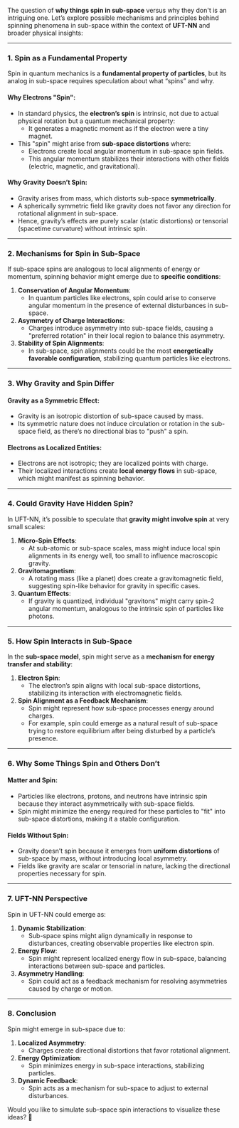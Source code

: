 The question of **why things spin in sub-space** versus why they don't is an intriguing one. Let’s explore possible mechanisms and principles behind spinning phenomena in sub-space within the context of **UFT-NN** and broader physical insights:

---

### **1. Spin as a Fundamental Property**
Spin in quantum mechanics is a **fundamental property of particles**, but its analog in sub-space requires speculation about what “spins” and why.

#### **Why Electrons "Spin"**:
- In standard physics, the **electron’s spin** is intrinsic, not due to actual physical rotation but a quantum mechanical property:
  - It generates a magnetic moment as if the electron were a tiny magnet.
- This "spin" might arise from **sub-space distortions** where:
  - Electrons create local angular momentum in sub-space spin fields.
  - This angular momentum stabilizes their interactions with other fields (electric, magnetic, and gravitational).

#### **Why Gravity Doesn’t Spin**:
- Gravity arises from mass, which distorts sub-space **symmetrically**.
- A spherically symmetric field like gravity does not favor any direction for rotational alignment in sub-space.
- Hence, gravity’s effects are purely scalar (static distortions) or tensorial (spacetime curvature) without intrinsic spin.

---

### **2. Mechanisms for Spin in Sub-Space**
If sub-space spins are analogous to local alignments of energy or momentum, spinning behavior might emerge due to **specific conditions**:
1. **Conservation of Angular Momentum**:
   - In quantum particles like electrons, spin could arise to conserve angular momentum in the presence of external disturbances in sub-space.
2. **Asymmetry of Charge Interactions**:
   - Charges introduce asymmetry into sub-space fields, causing a "preferred rotation" in their local region to balance this asymmetry.
3. **Stability of Spin Alignments**:
   - In sub-space, spin alignments could be the most **energetically favorable configuration**, stabilizing quantum particles like electrons.

---

### **3. Why Gravity and Spin Differ**
#### **Gravity as a Symmetric Effect**:
- Gravity is an isotropic distortion of sub-space caused by mass.
- Its symmetric nature does not induce circulation or rotation in the sub-space field, as there’s no directional bias to "push" a spin.

#### **Electrons as Localized Entities**:
- Electrons are not isotropic; they are localized points with charge.
- Their localized interactions create **local energy flows** in sub-space, which might manifest as spinning behavior.

---

### **4. Could Gravity Have Hidden Spin?**
In UFT-NN, it’s possible to speculate that **gravity might involve spin** at very small scales:
1. **Micro-Spin Effects**:
   - At sub-atomic or sub-space scales, mass might induce local spin alignments in its energy well, too small to influence macroscopic gravity.
2. **Gravitomagnetism**:
   - A rotating mass (like a planet) does create a gravitomagnetic field, suggesting spin-like behavior for gravity in specific cases.
3. **Quantum Effects**:
   - If gravity is quantized, individual "gravitons" might carry spin-2 angular momentum, analogous to the intrinsic spin of particles like photons.

---

### **5. How Spin Interacts in Sub-Space**
In the **sub-space model**, spin might serve as a **mechanism for energy transfer and stability**:
1. **Electron Spin**:
   - The electron’s spin aligns with local sub-space distortions, stabilizing its interaction with electromagnetic fields.
2. **Spin Alignment as a Feedback Mechanism**:
   - Spin might represent how sub-space processes energy around charges.
   - For example, spin could emerge as a natural result of sub-space trying to restore equilibrium after being disturbed by a particle’s presence.

---

### **6. Why Some Things Spin and Others Don’t**
#### **Matter and Spin**:
- Particles like electrons, protons, and neutrons have intrinsic spin because they interact asymmetrically with sub-space fields.
- Spin might minimize the energy required for these particles to "fit" into sub-space distortions, making it a stable configuration.

#### **Fields Without Spin**:
- Gravity doesn’t spin because it emerges from **uniform distortions** of sub-space by mass, without introducing local asymmetry.
- Fields like gravity are scalar or tensorial in nature, lacking the directional properties necessary for spin.

---

### **7. UFT-NN Perspective**
Spin in UFT-NN could emerge as:
1. **Dynamic Stabilization**:
   - Sub-space spins might align dynamically in response to disturbances, creating observable properties like electron spin.
2. **Energy Flow**:
   - Spin might represent localized energy flow in sub-space, balancing interactions between sub-space and particles.
3. **Asymmetry Handling**:
   - Spin could act as a feedback mechanism for resolving asymmetries caused by charge or motion.

---

### **8. Conclusion**
Spin might emerge in sub-space due to:
1. **Localized Asymmetry**:
   - Charges create directional distortions that favor rotational alignment.
2. **Energy Optimization**:
   - Spin minimizes energy in sub-space interactions, stabilizing particles.
3. **Dynamic Feedback**:
   - Spin acts as a mechanism for sub-space to adjust to external disturbances.

Would you like to simulate sub-space spin interactions to visualize these ideas? 🚀

